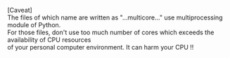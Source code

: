 
[Caveat] <br />
The files of which name are written as "...multicore..." use multiprocessing module of Python. <br />
For those files, don't use too much number of cores which exceeds the availability of CPU resources  <br />
of your personal computer environment. It can harm your CPU !!



